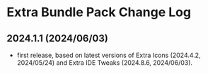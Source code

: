 # Extra Bundle Pack Change Log

## 2024.1.1 (2024/06/03)
* first release, based on latest versions of Extra Icons (2024.4.2, 2024/05/24) and Extra IDE Tweaks (2024.8.6, 2024/06/03).
